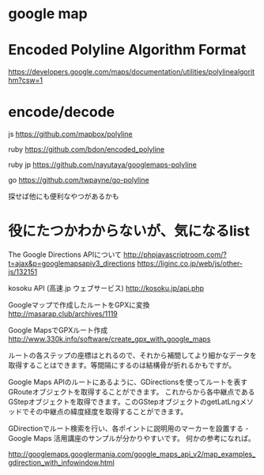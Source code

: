 # google map

# Encoded Polyline Algorithm Format
https://developers.google.com/maps/documentation/utilities/polylinealgorithm?csw=1

# encode/decode

js
https://github.com/mapbox/polyline

ruby
https://github.com/bdon/encoded_polyline

ruby jp
https://github.com/nayutaya/googlemaps-polyline

go
https://github.com/twpayne/go-polyline


探せば他にも便利なやつがあるかも



# 役にたつかわからないが、気になるlist

The Google Directions APIについて
http://phpjavascriptroom.com/?t=ajax&p=googlemapsapiv3_directions
https://liginc.co.jp/web/js/other-js/132151

kosoku API (高速.jp ウェブサービス)
http://kosoku.jp/api.php

Googleマップで作成したルートをGPXに変換
http://masarap.club/archives/1119

Google MapsでGPXルート作成
http://www.330k.info/software/create_gpx_with_google_maps






ルートの各ステップの座標はとれるので、それから補間してより細かなデータを取得することはできます。等間隔にするのは結構骨が折れるかもですが。

Google Maps APIのルートにあるように、GDirectionsを使ってルートを表すGRouteオブジェクトを取得することができます。
これからから各中継点であるGStepオブジェクトを取得できます。このGStepオブジェクトのgetLatLngメソッドでその中継点の緯度経度を取得することができます。

GDirectionでルート検索を行い、各ポイントに説明用のマーカーを設置する - Google Maps 活用講座のサンプルが分かりやすいです。
何かの参考になれば。

http://googlemaps.googlermania.com/google_maps_api_v2/map_examples_gdirection_with_infowindow.html

